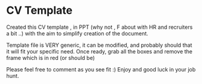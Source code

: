 # CV Template
Created this CV template , in PPT (why not , F about with HR and recruiters a bit ..) with the aim to simplify creation of the document. 

Template file is VERY generic, it can be modified, and probably should that it will fit your specific need. 
Once ready, grab all the boxes and remove the frame which is in red (or should be) 

Please feel free to comment as you see fit :) 
Enjoy and good luck in your job hunt.
